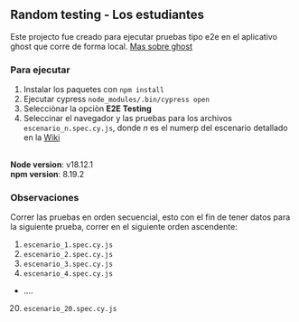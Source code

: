 ## Random testing - Los estudiantes

Este projecto fue creado para ejecutar pruebas tipo e2e en el aplicativo ghost que corre de forma local. [Mas sobre ghost](https://ghost.org/)

### Para ejecutar

1. Instalar los paquetes con `npm install`
2. Ejecutar cypress `node_modules/.bin/cypress open`
3. Selecciònar la opciòn **E2E Testing**
4. Seleccinar el navegador y las pruebas para los archivos `escenario_n.spec.cy.js`, donde _n_ es el numerp del escenario detallado en la [Wiki](https://github.com/JorgeIvanPuyo/Testing-CCD-JIP-AFB-JFC/wiki)

<br>
<b>Node version</b>: v18.12.1
<br>
<b>npm version</b>: 8.19.2

### Observaciones

Correr las pruebas en orden secuencial, esto con el fin de tener datos para la siguiente prueba, correr en el siguiente orden ascendente:

1. `escenario_1.spec.cy.js`
2. `escenario_2.spec.cy.js`
3. `escenario_3.spec.cy.js`
4. `escenario_4.spec.cy.js`
   <br>

- ....
  <br>

20. `escenario_20.spec.cy.js`
